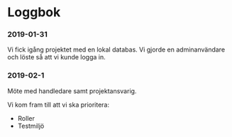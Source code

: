 # Loggbok

### 2019-01-31
Vi fick igång projektet med en lokal databas. Vi gjorde en adminanvändare och löste så att vi kunde logga in.

### 2019-02-1
Möte med handledare samt projektansvarig.

Vi kom fram till att vi ska prioritera:
* Roller
* Testmiljö




